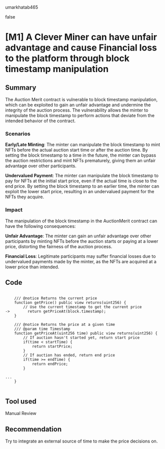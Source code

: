 umarkhatab465

false

# [M1] A Clever Miner can have unfair advantage and cause Financial loss to the platform through block timestamp manipulation

## Summary
The Auction Merit contract is vulnerable to block timestamp manipulation, which can be exploited to gain an unfair advantage and undermine the integrity of the auction process. The vulnerability allows the minter to manipulate the block timestamp to perform actions that deviate from the intended behavior of the contract.

### Scenarios
**Early/Late Minting**: The minter can manipulate the block timestamp to mint NFTs before the actual auction start time or after the auction time. By setting the block timestamp to a time in the future, the minter can bypass the auction restrictions and mint NFTs prematurely, giving them an unfair advantage over other participants.

**Undervalued Payment**: The minter can manipulate the block timestamp to pay for NFTs at the initial start price, even if the actual time is close to the end price. By setting the block timestamp to an earlier time, the minter can exploit the lower start price, resulting in an undervalued payment for the NFTs they acquire.

### Impact
The manipulation of the block timestamp in the AuctionMerit contract can have the following consequences:

**Unfair Advantage**: The minter can gain an unfair advantage over other participants by minting NFTs before the auction starts or paying at a lower price, distorting the fairness of the auction process.

**Financial Loss**: Legitimate participants may suffer financial losses due to undervalued payments made by the minter, as the NFTs are acquired at a lower price than intended.

## Code
```solidity

    /// @notice Returns the current price
    function getPrice() public view returns(uint256) {
        // Use the current timestamp to get the current price
->        return getPriceAt(block.timestamp);
    }

    /// @notice Returns the price at a given time
    /// @param time Timestamp
    function getPriceAt(uint256 time) public view returns(uint256) {
        // If auction hasn't started yet, return start price
        if(time < startTime) {
            return startPrice;
        }
        // If auction has ended, return end price
        if(time >= endTime) {
            return endPrice;
        }

...
    }


```

## Tool used
Manual Review

## Recommendation
Try to integrate an external source of time to make the price decisions on.